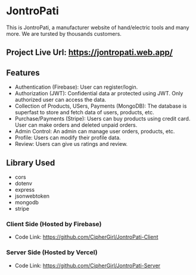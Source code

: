 # JontroPati

This is JontroPati, a manufacturer website of hand/electric tools and many more. We are tursted by thousands customers.

## Project Live Url: <https://jontropati.web.app/>

## Features

- Authentication (Firebase): User can register/login.
- Authorization (JWT): Confidential data ar protected using JWT. Only authorized user can access the data.
- Collection of Products, USers, Payments (MongoDB): The database is superfast to store and fetch data of users, products, etc.
- Purchase/Payments (Stripe): Users can buy products using credit card. User can make orders and deleted unpaid orders.
- Admin Control: An admin can manage user orders, products, etc.
- Profile: Users can modify their profile data.
- Review: Users can give us ratings and review.

## Library Used

- cors
- dotenv
- express
- jsonwebtoken
- mongodb
- stripe

### Client Side (Hosted by Firebase)

- Code Link: <https://github.com/CipherGirl/JontroPati-Client>

### Server Side (Hosted by Vercel)

- Code Link: <https://github.com/CipherGirl/JontroPati-Server>
